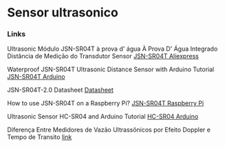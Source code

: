 # Sensor ultrasonico

### Links

Ultrasonic Módulo JSN-SR04T à prova d' água À Prova D' Água Integrado Distância de Medição do Transdutor Sensor
[JSN-SR04T Aliexpress](https://pt.aliexpress.com/item/32811109168.html?src=google&src=google&albch=shopping&acnt=494-037-6276&isdl=y&slnk=&plac=&mtctp=&albbt=Google_7_shopping&aff_platform=google&aff_short_key=UneMJZVf&&albagn=888888&albcp=7475419406&albag=78285569502&trgt=296730740870&crea=pt32811109168&netw=u&device=c&gclid=CjwKCAiAgqDxBRBTEiwA59eEN7uU-hpW3pDDx4A0xEp2vXS-rkCDTo8mCEem8risSLLFX4u5FEtwCBoCzdsQAvD_BwE&gclsrc=aw.ds)


Waterproof JSN-SR04T Ultrasonic Distance Sensor with Arduino Tutorial
[JSN-SR04T Arduino](https://www.makerguides.com/jsn-sr04t-arduino-tutorial/)

JSN-SR04T-2.0 Datasheet
[Datasheet](https://www.makerguides.com/wp-content/uploads/2019/02/JSN-SR04T-Datasheet.pdf)

How to use JSN-SR04T on a Raspberry Pi?
[JSN-SR04T Raspberry Pi](https://raspberrypi.stackexchange.com/questions/33955/how-to-use-jsn-sr04t-on-a-raspberry-pi)

Ultrasonic Sensor HC-SR04 and Arduino Tutorial
[HC-SR04 Arduino](https://howtomechatronics.com/tutorials/arduino/ultrasonic-sensor-hc-sr04/)

Diferença Entre Medidores de Vazão Ultrassônicos por Efeito Doppler e Tempo de Transito
[link](https://br.omega.com/artigos-tecnicos/dif-between-doppler-transit-time-ultrasonic-flow-meters.html)